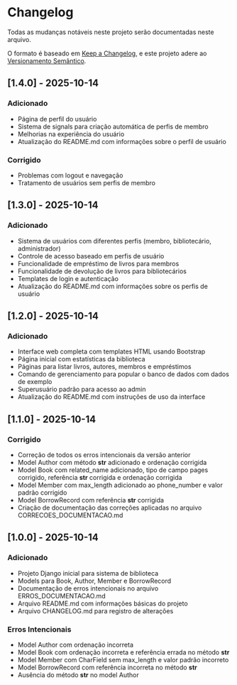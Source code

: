 # Changelog

Todas as mudanças notáveis neste projeto serão documentadas neste arquivo.

O formato é baseado em [Keep a Changelog](https://keepachangelog.com/en/1.0.0/),
e este projeto adere ao [Versionamento Semântico](https://semver.org/spec/v2.0.0.html).

## [1.4.0] - 2025-10-14

### Adicionado
- Página de perfil do usuário
- Sistema de signals para criação automática de perfis de membro
- Melhorias na experiência do usuário
- Atualização do README.md com informações sobre o perfil de usuário

### Corrigido
- Problemas com logout e navegação
- Tratamento de usuários sem perfis de membro

## [1.3.0] - 2025-10-14

### Adicionado
- Sistema de usuários com diferentes perfis (membro, bibliotecário, administrador)
- Controle de acesso baseado em perfis de usuário
- Funcionalidade de empréstimo de livros para membros
- Funcionalidade de devolução de livros para bibliotecários
- Templates de login e autenticação
- Atualização do README.md com informações sobre os perfis de usuário

## [1.2.0] - 2025-10-14

### Adicionado
- Interface web completa com templates HTML usando Bootstrap
- Página inicial com estatísticas da biblioteca
- Páginas para listar livros, autores, membros e empréstimos
- Comando de gerenciamento para popular o banco de dados com dados de exemplo
- Superusuário padrão para acesso ao admin
- Atualização do README.md com instruções de uso da interface

## [1.1.0] - 2025-10-14

### Corrigido
- Correção de todos os erros intencionais da versão anterior
- Model Author com método __str__ adicionado e ordenação corrigida
- Model Book com related_name adicionado, tipo de campo pages corrigido, referência __str__ corrigida e ordenação corrigida
- Model Member com max_length adicionado ao phone_number e valor padrão corrigido
- Model BorrowRecord com referência __str__ corrigida
- Criação de documentação das correções aplicadas no arquivo CORRECOES_DOCUMENTACAO.md

## [1.0.0] - 2025-10-14

### Adicionado
- Projeto Django inicial para sistema de biblioteca
- Models para Book, Author, Member e BorrowRecord
- Documentação de erros intencionais no arquivo ERROS_DOCUMENTACAO.md
- Arquivo README.md com informações básicas do projeto
- Arquivo CHANGELOG.md para registro de alterações

### Erros Intencionais
- Model Author com ordenação incorreta
- Model Book com ordenação incorreta e referência errada no método __str__
- Model Member com CharField sem max_length e valor padrão incorreto
- Model BorrowRecord com referência incorreta no método __str__
- Ausência do método __str__ no model Author